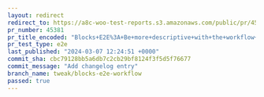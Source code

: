 ```yaml
---
layout: redirect
redirect_to: https://a8c-woo-test-reports.s3.amazonaws.com/public/pr/45381/e2e/index.html
pr_number: 45381
pr_title_encoded: "Blocks+E2E%3A+Be+more+descriptive+with+the+workflow+titles"
pr_test_type: e2e
last_published: "2024-03-07 12:24:51 +0000"
commit_sha: cbc79128bb5a6db7c2cb29bf8124f3f5d5f76677
commit_message: "Add changelog entry"
branch_name: tweak/blocks-e2e-workflow
passed: true
---
```


